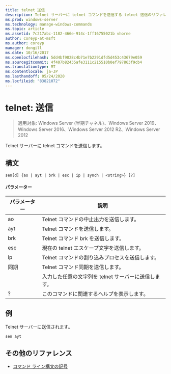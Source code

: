 ```yaml
---
title: telnet 送信
description: Telnet サーバーに telnet コマンドを送信する telnet 送信のリファレンストピックです。
ms.prod: windows-server
ms.technology: manage-windows-commands
ms.topic: article
ms.assetid: 7c217abc-1182-466e-914c-1ff16755021b vhorne
author: coreyp-at-msft
ms.author: coreyp
manager: dongill
ms.date: 10/16/2017
ms.openlocfilehash: 5dd4bf9828c4b71e7b2291dfd5d453c43679e059
ms.sourcegitcommit: 4f407b82435afe3111c215510b0ef797863f9cb4
ms.translationtype: MT
ms.contentlocale: ja-JP
ms.lasthandoff: 05/24/2020
ms.locfileid: "83821072"
---
```

# <a name="telnet-send"></a>telnet: 送信

> 適用対象: Windows Server (半期チャネル)、Windows Server 2019、Windows Server 2016、Windows Server 2012 R2、Windows Server 2012

Telnet サーバーに telnet コマンドを送信します。

## <a name="syntax"></a>構文
```
sen[d] {ao | ayt | brk | esc | ip | synch | <string>} [?]
```
#### <a name="parameters"></a>パラメーター

| パラメーター |                     説明                      |
|-----------|------------------------------------------------------|
|    ao     |       Telnet コマンドの中止出力を送信します。        |
|    ayt    |       Telnet コマンドを送信します。       |
|    brk    |            Telnet コマンド brk を送信します。            |
|    esc    |      現在の telnet エスケープ文字を送信します。      |
|    ip     |     Telnet コマンドの割り込みプロセスを送信します。     |
|   同期   |           Telnet コマンド同期を送信します。           |
| <string>  | 入力した任意の文字列を telnet サーバーに送信します。 |
|     ?     |     このコマンドに関連するヘルプを表示します。      |

## <a name="examples"></a>例
Telnet サーバーに送信されます。
```
sen ayt
```
## <a name="additional-references"></a>その他のリファレンス
- [コマンド ライン構文の記号](command-line-syntax-key.md)
